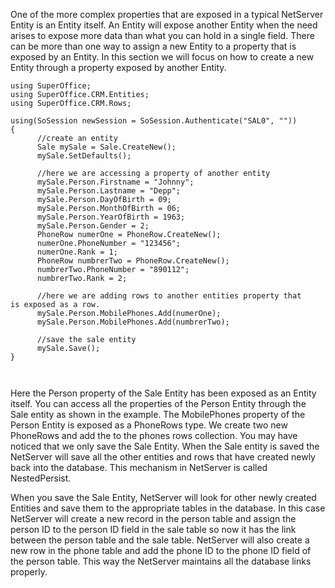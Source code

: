 <properties date="2016-05-11"
SortOrder="54"
/>

One of the more complex properties that are exposed in a typical NetServer Entity is an Entity itself. An Entity will expose another Entity when the need arises to expose more data than what you can hold in a single field. There can be more than one way to assign a new Entity to a property that is exposed by an Entity. In this section we will focus on how to create a new Entity through a property exposed by another Entity.

 

```
using SuperOffice;
using SuperOffice.CRM.Entities;
using SuperOffice.CRM.Rows;
 
using(SoSession newSession = SoSession.Authenticate("SAL0", ""))
{
      //create an entity
      Sale mySale = Sale.CreateNew();
      mySale.SetDefaults();
 
      //here we are accessing a property of another entity
      mySale.Person.Firstname = "Johnny";
      mySale.Person.Lastname = "Depp";
      mySale.Person.DayOfBirth = 09;
      mySale.Person.MonthOfBirth = 06;
      mySale.Person.YearOfBirth = 1963;
      mySale.Person.Gender = 2;
      PhoneRow numerOne = PhoneRow.CreateNew();
      numerOne.PhoneNumber = "123456";
      numerOne.Rank = 1;
      PhoneRow numbrerTwo = PhoneRow.CreateNew();
      numbrerTwo.PhoneNumber = "890112";
      numbrerTwo.Rank = 2;
 
      //here we are adding rows to another entities property that
is exposed as a row.
      mySale.Person.MobilePhones.Add(numerOne);
      mySale.Person.MobilePhones.Add(numbrerTwo);
 
      //save the sale entity
      mySale.Save();
}

 
```

Here the Person property of the Sale Entity has been exposed as an Entity itself. You can access all the properties of the Person Entity through the Sale entity as shown in the example. The MobilePhones property of the Person Entity is exposed as a PhoneRows type. We create two new PhoneRows and add the to the phones rows collection. You may have noticed that we only save the Sale Entity. When the Sale entity is saved the NetServer will save all the other entities and rows that have created newly back into the database. This mechanism in NetServer is called NestedPersist.

When you save the Sale Entity, NetServer will look for other newly created Entities and save them to the appropriate tables in the database. In this case NetServer will create a new record in the person table and assign the person ID to the person ID field in the sale table so now it has the link between the person table and the sale table. NetServer will also create a new row in the phone table and add the phone ID to the phone ID field of the person table. This way the NetServer maintains all the database links properly.

 

